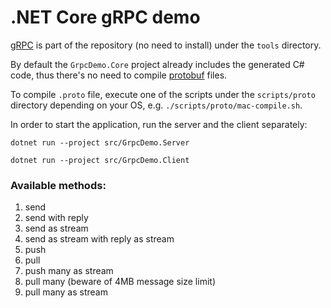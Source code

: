 # .NET Core gRPC demo

[gRPC](https://grpc.io) is part of the repository (no need to install) under the `tools` directory.

By default the `GrpcDemo.Core` project already includes  the generated C# code, thus there's no need to compile [protobuf](https://developers.google.com/protocol-buffers) files. 

To compile `.proto` file, execute one of the scripts under the `scripts/proto` directory depending on your OS, e.g. `./scripts/proto/mac-compile.sh`.

In order to start the application, run the server and the client separately:

`dotnet run --project src/GrpcDemo.Server`

`dotnet run --project src/GrpcDemo.Client`

### Available methods:

1. send
2. send with reply
3. send as stream
4. send as stream with reply as stream
5. push
6. pull
7. push many as stream
8. pull many (beware of 4MB message size limit)
9. pull many as stream